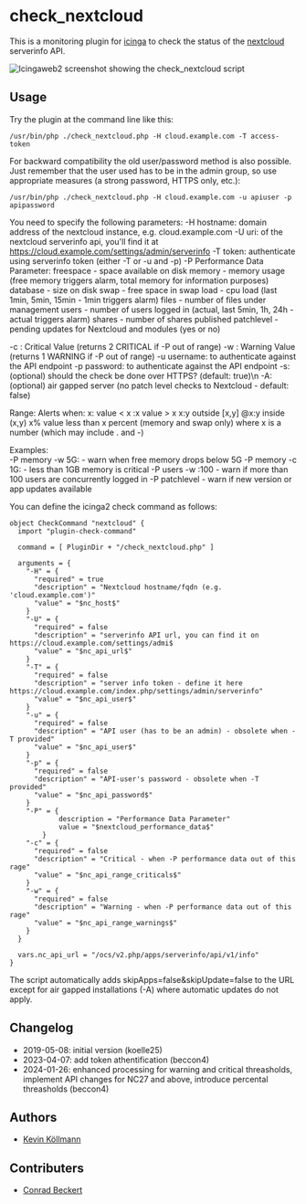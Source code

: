 # check_nextcloud

This is a monitoring plugin for [icinga](https://www.icinga.com) to check the status of the [nextcloud](https://nextcloud.com) serverinfo API.

![Icingaweb2 screenshot showing the check_nextcloud script](/screenshot.png?raw=true "Icingaweb2 screenshot")


## Usage
Try the plugin at the command line like this:
```
/usr/bin/php ./check_nextcloud.php -H cloud.example.com -T access-token
```
For backward compatibility the old user/password method is also possible. Just remember that the user used has to be in the admin group, so use appropriate measures (a strong password, HTTPS only, etc.):
```
/usr/bin/php ./check_nextcloud.php -H cloud.example.com -u apiuser -p apipassword
```

You need to specify the following parameters:
  -H  hostname: domain address of the nextcloud instance, e.g. cloud.example.com
  -U  uri: of the nextcloud serverinfo api, you'll find it at https://cloud.example.com/settings/admin/serverinfo
  -T  token: authenticate using serverinfo token (either -T or -u and -p)
  -P  Performance Data Parameter:
    freespace  - space available on disk
    memory     - memory usage (free memory triggers alarm, total memory for information purposes)
    database   - size on disk
    swap       - free space in swap
    load       - cpu load (last 1min, 5min, 15min - 1min triggers alarm)
    files      - number of files under management
    users      - number of users logged in (actual, last 5min, 1h, 24h - actual triggers alarm)
    shares     - number of shares published
    patchlevel - pending updates for Nextcloud and modules (yes or no)

  -c  <range>: Critical Value (returns 2 CRITICAL if -P out of range)
  -w  <range>:  Warning Value  (returns 1 WARNING if -P out of range)
  -u  username: to authenticate against the API endpoint
  -p  password: to authenticate against the API endpoint
  -s:  (optional) should the check be done over HTTPS? (default: true)\n
  -A:  (optional) air gapped server (no patch level checks to Nextcloud - default: false)
  
  Range:	Alerts when:
    x:          value < x
    :x          value > x
    x:y         outside [x,y]
    @x:y        inside  (x,y)
    x%          value less than x percent (memory and swap only)
  where x is a number (which may include . and -)

  Examples:  
   -P memory -w 5G:  - warn when free memory drops below 5G
   -P memory -c 1G:  - less than 1GB memory is critical
   -P users  -w :100 - warn if more than 100 users are concurrently logged in
   -P patchlevel     - warn if new version or app updates available



You can define the icinga2 check command as follows:
```
object CheckCommand "nextcloud" {
  import "plugin-check-command"

  command = [ PluginDir + "/check_nextcloud.php" ]

  arguments = {
    "-H" = {
      "required" = true
      "description" = "Nextcloud hostname/fqdn (e.g. 'cloud.example.com')"
      "value" = "$nc_host$"
    }
    "-U" = {
      "required" = false
      "description" = "serverinfo API url, you can find it on https://cloud.example.com/settings/admi$
      "value" = "$nc_api_url$"
    }
    "-T" = {
      "required" = false
      "description" = "server info token - define it here https://cloud.example.com/index.php/settings/admin/serverinfo"
      "value" = "$nc_api_user$"
    }
    "-u" = {
      "required" = false
      "description" = "API user (has to be an admin) - obsolete when -T provided"
      "value" = "$nc_api_user$"
    }
    "-p" = {
      "required" = false
      "description" = "API-user's password - obsolete when -T provided"
      "value" = "$nc_api_password$"
    }
    "-P" = {
            description = "Performance Data Parameter"
            value = "$nextcloud_performance_data$"
        }
    "-c" = {
      "required" = false
      "description" = "Critical - when -P performance data out of this rage"
      "value" = "$nc_api_range_criticals$"
    }
    "-w" = {
      "required" = false
      "description" = "Warning - when -P performance data out of this rage"
      "value" = "$nc_api_range_warnings$"
    }
  }

  vars.nc_api_url = "/ocs/v2.php/apps/serverinfo/api/v1/info"
}
```
The script automatically adds skipApps=false&skipUpdate=false to the URL except for air gapped installations (-A)  where automatic updates do not apply.

## Changelog
* 2019-05-08: initial version (koelle25)
* 2023-04-07: add token athentification (beccon4)
* 2024-01-26: enhanced processing for warning and critical threasholds, implement API changes for NC27 and above, introduce percental threasholds (beccon4)
## Authors
* [Kevin Köllmann](https://github.com/koelle25)

## Contributers
* [Conrad Beckert](https://github.com/beccon4)
